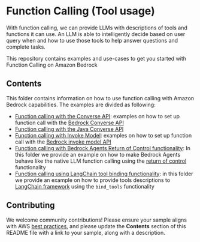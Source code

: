 # Function Calling (Tool usage)
With function calling, we can provide LLMs with descriptions of tools and functions it can use. An LLM is able to intelligently decide based on user query when and how to use those tools to help answer questions and complete tasks.

This repository contains examples and use-cases to get you started with Function Calling on Amazon Bedrock

## Contents
This folder contains information on how to use function calling with Amazon Bedrock capabilities.
The examples are divided as following:
* [Function calling with the Converse API](function_calling_with_converse): examples on how to set up function call with the [Bedrock Converse API](https://docs.aws.amazon.com/bedrock/latest/userguide/conversation-inference.html)
* [Function calling with the Java Converse API](function_calling_with_converse_java)
* [Function calling with Invoke Model](function_calling_with_invoke): examples on how to set up function call with the [Bedrock invoke model API](https://docs.aws.amazon.com/bedrock/latest/APIReference/API_runtime_InvokeModel.html)
* [Function calling with Bedrock Agents Return of Control functionality](return_of_control): In this folder we provide an example on how to make Bedrock Agents behave like the native LLM function calling using the [return of control](https://docs.aws.amazon.com/bedrock/latest/userguide/agents-returncontrol.html) functionality
* [Function calling using LangChain tool binding functionality](tool_binding): in this folder we provide an example on how to provide tools descriptions to [LangChain framework](https://blog.langchain.dev/tool-calling-with-langchain/) using the `bind_tools` functionality 

## Contributing

We welcome community contributions! Please ensure your sample aligns with AWS [best practices](https://aws.amazon.com/architecture/well-architected/), and please update the **Contents** section of this README file with a link to your sample, along with a description.
